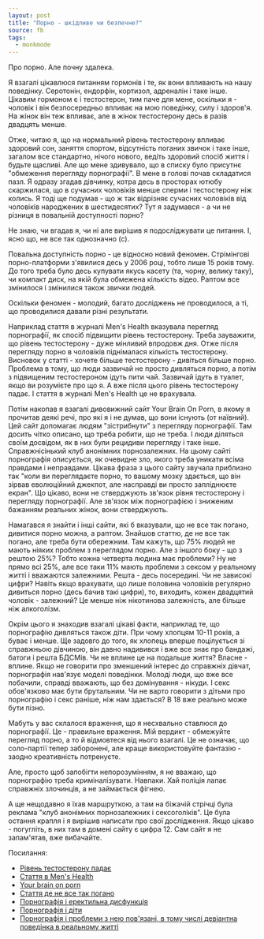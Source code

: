 ```yaml
---
layout: post
title: "Порно - шкідливе чи безпечне?"
source: fb
tags: 
  - monkmode
---
```


Про порно. Але почну здалека. 

Я взагалі цікавлюся питанням гормонів і те, як вони впливають на нашу поведінку. Серотонін, ендорфін, кортизол, адреналін і таке інше. Цікавим гормоном є і тестостерон, тим паче для мене, оскільки я - чоловік і він безпосередньо впливає на мою поведінку, силу і здоров'я. На жінок він теж впливає, але в жінок тестостерону десь в разів двадцять менше.

Отже, читаю я, що на нормальний рівень тестостерону впливає здоровий сон, заняття спортом, відсутність поганих звичок і таке інше, загалом все стандартно, нічого нового, ведіть здоровий спосіб життя і будьте щасливі. Але що мене здивувало, що в списку було присутнє "обмеження перегляду порнографії". В мене в голові почав складатися пазл. Я одразу згадав дівчинку, котра десь в просторах ютюбу скаржилася, що в сучасних чоловіків менше сперми і тестостерону ніж колись. Я тоді ще подумав - що ж так відрізняє сучасних чоловіків від чоловіків народжених в шестидесятих? Тут я задумався - а чи не різниця в повальній доступності порно? 

Не знаю, чи вгадав я, чи ні але вирішив я подосліджувати це питання. І, ясно що, не все так однозначно (с).

Повальна доступність порно - це відносно новий феномен. Стрімінгові порно-платформи з'явилися десь у 2006 році, тобто лише 15 років тому. До того треба було десь купувати якусь касету (та, чорну, велику таку), чи компакт диск, на якій була обмежена кількість відео. Раптом все змінилося і змінилися також звички людей. 

Оскільки феномен - молодий, багато досліджень не проводилося, а ті, що проводилися давали різні результати.
 
Наприклад стаття в журналі Men's Health вказувала перегляд порнографії, як спосіб підвищити рівень тестостерону. Треба зауважити, що рівень тестостерону - дуже мінливий впродовж дня. Отже після перегляду порно в чоловіків піднімалася кількість тестостерону. Висновок у статті - хочете більше тестостерону - дивіться більше порно. Проблема в тому, що люди зазвичай не просто дивляться порно, а потім з підвищеним тестостероном ідуть пити чай. Зазвичай ідуть в туалет, якщо ви розумієте про що я. А вже після цього рівень тестостерону падає. І стаття в журналі Men's Health це не врахувала. 

Потім накопав я взагалі дивовижний сайт Your Brain On Porn, в якому я прочитав деякі речі, про які я і не думав, що вони існують (от наївний). Цей сайт допомагає людям "зістрибнути" з перегляду порнографії. Там досить чітко описано, що треба робити, що не треба. І люди діляться своїм досвідом, як в них були рецидиви перегляду і таке інше. Справжнісінький клуб анонімних порнозалежних. На цьому сайті порнографія описується, як очевидне зло, якого треба уникати всіма правдами і неправдами. Цікава фраза з цього сайту звучала приблизно так "коли ви переглядаєте порно, то вашому мозку здається, що він зірвав еволюційний джекпот, але насправді ви просто запліднюєте екран". Що цікаво, вони не стверджують зв'язок рівня тестостерону і перегляду порнографії. Але зв'язок між порнографією і зниженим бажанням реальних жінок, вони стверджують.

Намагався я знайти і інші сайти, які б вказували, що не все так погано, дивитися порно можна, а раптом. Знайшов статтю, де не все так погано, але треба бути обережним. Там кажуть, що 75% людей не мають ніяких проблем з переглядом порно. Але з іншого боку - що з рештою 25%? Тобто кожна четверта людина має проблеми? Ну не прямо всі 25%, але все таки 11% мають проблеми з сексом у реальному житті і вважаются залежними. Решта - десь посередині. Чи не зависокі цифри? Навіть якщо врахувати, що лише половина чоловіків регулярно дивиться порно (десь бачив такі цифри), то, виходить, кожен двадцятий чоловік - залежний? Це менше ніж нікотинова залежність, але більше ніж алкоголізм.

Окрім цього я знаходив взагалі цікаві факти, наприклад те, що порнографію дивляться також діти. При чому хлопцям 10-11 років, а буває і менше. Ще задовго до того, як хлопець вперше поцілується зі справжньою дівчиною, він давно надивився і вже все знає про бандажі, батоги і решта БДСМів. Чи не вплине це на подальше життя? Власне - вплине. Якщо не говорити про зменшений інтерес до справжніх дівчат, порнографія нав'язує моделі поведінки. Молоді люди, що вже все побачили, справді вважають, що без домінування - нікуди. І секс обов'язково має бути брутальним. Чи не варто говорити з дітьми про порнографію і секс раніше, ніж нам здається? В 18 вже реально може бути пізно.

Мабуть у вас склалося враження, що я несхвально ставлюся до порнографії. Це - правильне враження. Мій вердикт - обмежуйте перегляд порно, а то й відмовтеся від нього взагалі. Це не означає, що соло-партії тепер заборонені, але краще використовуйте фантазію - заодно креативність потренуєте.

Але, просто щоб запобігти непорозумінням, я не вважаю, що порнографію треба криміналізувати. Навпаки. Хай поліція лапає справжніх злочинців, а не займається фігнею.

А ще нещодавно я їхав маршруткою, а там на біжачій стрічці була реклама "клуб анонімних порнозалежних і сексоголіків". Це була остання крапля і я вирішив написати про свої дослідження. Якщо цікаво - погугліть, в них там в домені сайту є цифра 12. Сам сайт я не запам'ятав, вже вибачайте.

Посилання:
 - [Рівень тестостерону падає](https://www.urologytimes.com/view/testosterone-levels-show-steady-decrease-among-young-us-men)
 - [Стаття в Men's Health](https://www.menshealth.com/uk/building-muscle/a757343/mh-quiz-21-things-you-didnt-know-about-testosterone/)
 - [Your brain on porn](https://www.yourbrainonporn.com/miscellaneous-resources/start-here-evolution-has-not-prepared-your-brain-for-todays-porn/)
 - [Стаття де не все так погано](https://www.instyle.com/lifestyle/hump-day/porn-addiction)
 - [Порнографія і еректильна дисфункція](https://www.practiceupdate.com/content/eau-2020-consumption-of-pornography-by-men-impairs-erectile-function/103931)
 - [Порнографія і діти](https://www.theatlantic.com/ideas/archive/2018/08/talking-to-kids-about-porn/568744/)
 - [Порнографія і проблеми з нею пов'язані, в тому числі девіантна поведінка в реальному житті](https://www.theatlantic.com/ideas/archive/2021/07/porn-education-totally-unprepared-modern-porn/619464/)